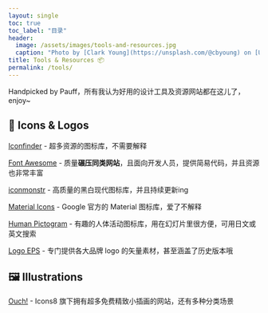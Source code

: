 ```yaml
---
layout:	single
toc: true
toc_label: "目录"
header:
  image: /assets/images/tools-and-resources.jpg
  caption: "Photo by [Clark Young](https://unsplash.com/@cbyoung) on [Unsplash](https://unsplash.com/photos/fQxMGkYXqFU)"
title: Tools & Resources 📦
permalink: /tools/
---
```


Handpicked by Pauff，所有我认为好用的设计工具及资源网站都在这儿了，enjoy~

## 🏡 Icons & Logos

[Iconfinder](https://www.iconfinder.com/) - 超多资源的图标库，不需要解释

[Font Awesome](https://fontawesome.com/) - 质量**碾压同类网站**，且面向开发人员，提供简易代码，并且资源也非常丰富

[iconmonstr](https://iconmonstr.com/) - 高质量的黑白现代图标库，并且持续更新ing

[Material Icons](https://material.io/tools/icons/) - Google 官方的 Material 图标库，爱了不解释

[Human Pictogram](http://pictogram2.com/) - 有趣的人体活动图标库，用在幻灯片里很方便，可用日文或英文搜索

[Logo EPS](https://logoeps.com/) - 专门提供各大品牌 logo 的矢量素材，甚至涵盖了历史版本哦

## 🖼 Illustrations

[Ouch!](https://icons8.com/ouch) - Icons8 旗下拥有超多免费精致小插画的网站，还有多种分类场景

